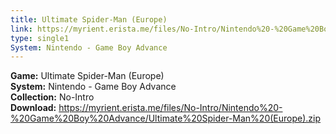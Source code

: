 ```yaml
---
title: Ultimate Spider-Man (Europe)
link: https://myrient.erista.me/files/No-Intro/Nintendo%20-%20Game%20Boy%20Advance/Ultimate%20Spider-Man%20(Europe).zip
type: single1
System: Nintendo - Game Boy Advance
---
```

<b>Game:</b> Ultimate Spider-Man (Europe)<br>
<b>System:</b> Nintendo - Game Boy Advance<br>
<b>Collection:</b> No-Intro<br>
<b>Download:</b> https://myrient.erista.me/files/No-Intro/Nintendo%20-%20Game%20Boy%20Advance/Ultimate%20Spider-Man%20(Europe).zip